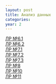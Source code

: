 ```yaml
---
layout: post
title: Анализ данных
categories: 
year: 2
---
```


[ЛР №6.1](https://disk.yandex.ru/d/1nURmUJQ35SIvA)\
[ЛР №6.2](https://disk.yandex.ru/d/PmFOtvXI6cmG1Q)\
[ЛР №7.1](https://disk.yandex.ru/d/779fDi7e6lEwWw)\
[ЛР №7.2](https://disk.yandex.ru/d/b8Py34bQH8on2w)\
[ЛР №7.3](https://disk.yandex.ru/d/x1bGjSCldelQ_w)\
[ЛР №8](https://disk.yandex.ru/d/d36ul_Gl_McOlg)\
[ЛР №10](https://disk.yandex.ru/d/WumZv1sOEpYV0A)\
[ЛР №11](https://disk.yandex.ru/d/TTgf7AZtFzICVw)